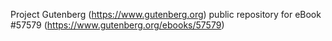 Project Gutenberg (https://www.gutenberg.org) public repository for
eBook #57579 (https://www.gutenberg.org/ebooks/57579)
